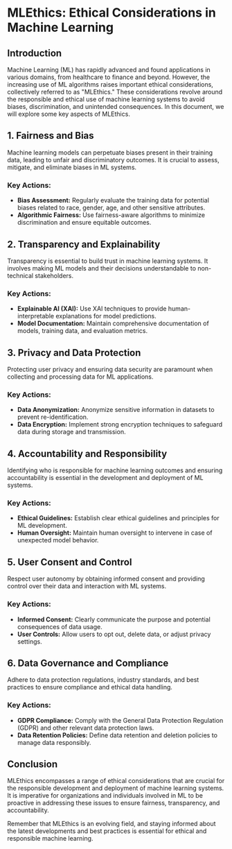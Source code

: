 # MLEthics: Ethical Considerations in Machine Learning

## Introduction

Machine Learning (ML) has rapidly advanced and found applications in various domains, from healthcare to finance and beyond. However, the increasing use of ML algorithms raises important ethical considerations, collectively referred to as "MLEthics." These considerations revolve around the responsible and ethical use of machine learning systems to avoid biases, discrimination, and unintended consequences. In this document, we will explore some key aspects of MLEthics.

## **1. Fairness and Bias**

Machine learning models can perpetuate biases present in their training data, leading to unfair and discriminatory outcomes. It is crucial to assess, mitigate, and eliminate biases in ML systems.

### Key Actions:

- **Bias Assessment:** Regularly evaluate the training data for potential biases related to race, gender, age, and other sensitive attributes.
- **Algorithmic Fairness:** Use fairness-aware algorithms to minimize discrimination and ensure equitable outcomes.

## **2. Transparency and Explainability**

Transparency is essential to build trust in machine learning systems. It involves making ML models and their decisions understandable to non-technical stakeholders.

### Key Actions:

- **Explainable AI (XAI):** Use XAI techniques to provide human-interpretable explanations for model predictions.
- **Model Documentation:** Maintain comprehensive documentation of models, training data, and evaluation metrics.

## **3. Privacy and Data Protection**

Protecting user privacy and ensuring data security are paramount when collecting and processing data for ML applications.

### Key Actions:

- **Data Anonymization:** Anonymize sensitive information in datasets to prevent re-identification.
- **Data Encryption:** Implement strong encryption techniques to safeguard data during storage and transmission.

## **4. Accountability and Responsibility**

Identifying who is responsible for machine learning outcomes and ensuring accountability is essential in the development and deployment of ML systems.

### Key Actions:

- **Ethical Guidelines:** Establish clear ethical guidelines and principles for ML development.
- **Human Oversight:** Maintain human oversight to intervene in case of unexpected model behavior.

## **5. User Consent and Control**

Respect user autonomy by obtaining informed consent and providing control over their data and interaction with ML systems.

### Key Actions:

- **Informed Consent:** Clearly communicate the purpose and potential consequences of data usage.
- **User Controls:** Allow users to opt out, delete data, or adjust privacy settings.

## **6. Data Governance and Compliance**

Adhere to data protection regulations, industry standards, and best practices to ensure compliance and ethical data handling.

### Key Actions:

- **GDPR Compliance:** Comply with the General Data Protection Regulation (GDPR) and other relevant data protection laws.
- **Data Retention Policies:** Define data retention and deletion policies to manage data responsibly.

## Conclusion

MLEthics encompasses a range of ethical considerations that are crucial for the responsible development and deployment of machine learning systems. It is imperative for organizations and individuals involved in ML to be proactive in addressing these issues to ensure fairness, transparency, and accountability.

Remember that MLEthics is an evolving field, and staying informed about the latest developments and best practices is essential for ethical and responsible machine learning.

